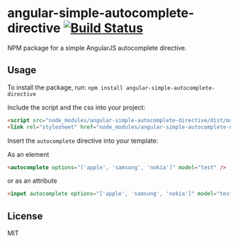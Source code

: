 # angular-simple-autocomplete-directive [![Build Status](https://travis-ci.org/alexneamtu/angular-simple-autocomplete-directive.png)](https://travis-ci.org/alexneamtu/angular-simple-autocomplete-directive)

NPM package for a simple AngularJS autocomplete directive.


## Usage
To install the package, run:
`npm install angular-simple-autocomplete-directive`

Include the script and the css into your project:
```html
<script src="node_modules/angular-simple-autocomplete-directive/dist/main.js"></script> (after having the angular.js included)
<link rel="stylesheet" href="node_modules/angular-simple-autocomplete-directive/dist/main.css">
```

Insert the `autocomplete` directive into your template:

As an element
```html
<autocomplete options="['apple', 'samsung', 'nokia']" model="test" />
```

or as an attribute
```html
<input autocomplete options="['apple', 'samsung', 'nokia']" model="test" />
```



## License
MIT